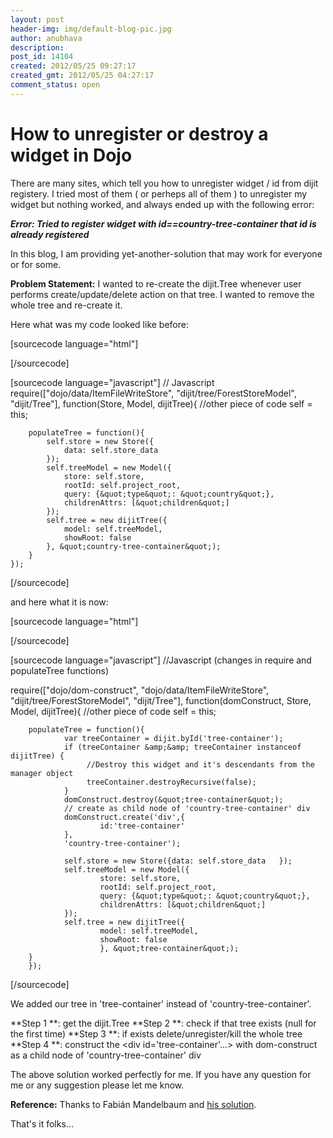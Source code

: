 ```yaml
---
layout: post
header-img: img/default-blog-pic.jpg
author: anubhava
description: 
post_id: 14104
created: 2012/05/25 09:27:17
created_gmt: 2012/05/25 04:27:17
comment_status: open
---
```


# How to unregister or destroy a widget in Dojo

There are many sites, which tell you how to unregister widget / id from dijit registery. I tried most of them ( or perheps all of them ) to unregister my widget but nothing worked, and always ended up with the following error:

**_Error: Tried to register widget with id==country-tree-container that id is already registered_**

In this blog, I am providing yet-another-solution that may work for everyone or for some. 

**Problem Statement:** I wanted to re-create the dijit.Tree whenever user performs create/update/delete action on that tree. I wanted to remove the whole tree and re-create it.

Here what was my code looked like before:

[sourcecode language="html"] <!-- HTML --> <div id="country-tree-container"></div> [/sourcecode]

[sourcecode language="javascript"] // Javascript require(["dojo/data/ItemFileWriteStore", "dijit/tree/ForestStoreModel", "dijit/Tree"], function(Store, Model, dijitTree){ //other piece of code self = this;
    
    
        populateTree = function(){
            self.store = new Store({
                data: self.store_data
            });
            self.treeModel = new Model({
                store: self.store,
                rootId: self.project_root,
                query: {&quot;type&quot;: &quot;country&quot;},
                childrenAttrs: [&quot;children&quot;]
            });
            self.tree = new dijitTree({
                model: self.treeModel,
                showRoot: false
            }, &quot;country-tree-container&quot;);
        }
    });
    

[/sourcecode]

and here what it is now:

[sourcecode language="html"] <!-- No Change --> <div id="country-tree-container"></div> [/sourcecode]

[sourcecode language="javascript"] //Javascript (changes in require and populateTree functions)

require(["dojo/dom-construct", "dojo/data/ItemFileWriteStore", "dijit/tree/ForestStoreModel", "dijit/Tree"], function(domConstruct, Store, Model, dijitTree){ //other piece of code self = this;
    
    
        populateTree = function(){
                var treeContainer = dijit.byId('tree-container');
                if (treeContainer &amp;&amp; treeContainer instanceof dijitTree) {
                     //Destroy this widget and it's descendants from the manager object
                     treeContainer.destroyRecursive(false);
                }
                domConstruct.destroy(&quot;tree-container&quot;);
                // create as child node of 'country-tree-container' div
                domConstruct.create('div',{
                        id:'tree-container'
                },
                'country-tree-container');
    
                self.store = new Store({data: self.store_data   });
                self.treeModel = new Model({
                        store: self.store,
                        rootId: self.project_root,
                        query: {&quot;type&quot;: &quot;country&quot;},
                        childrenAttrs: [&quot;children&quot;]
                });
                self.tree = new dijitTree({
                        model: self.treeModel,
                        showRoot: false
                        }, &quot;tree-container&quot;);
        }
        });
    

[/sourcecode]

We added our tree in 'tree-container' instead of 'country-tree-container'.

**Step 1 **: get the dijit.Tree **Step 2 **: check if that tree exists (null for the first time) **Step 3 **: if exists delete/unregister/kill the whole tree **Step 4 **: construct the <div id='tree-container'...> with dom-construct as a child node of 'country-tree-container' div

The above solution worked perfectly for me. If you have any question for me or any suggestion please let me know.

**Reference:** Thanks to Fabián Mandelbaum and [his solution][1].

That's it folks...

   [1]: http://mail.dojotoolkit.org/pipermail/dojo-interest/2009-October/040079.html